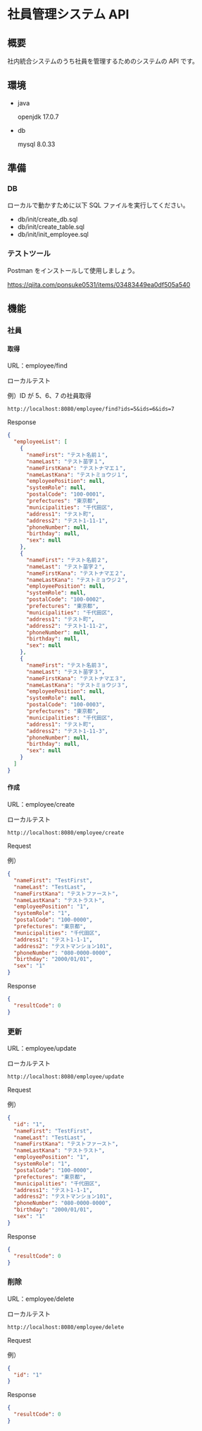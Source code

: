 # 社員管理システム API

## 概要

社内統合システムのうち社員を管理するためのシステムの API です。

## 環境

- java

  openjdk 17.0.7

- db

  mysql 8.0.33

## 準備

### DB

ローカルで動かすために以下 SQL ファイルを実行してください。

- db/init/create_db.sql
- db/init/create_table.sql
- db/init/init_employee.sql

### テストツール

Postman をインストールして使用しましょう。

https://qiita.com/ponsuke0531/items/03483449ea0df505a540

## 機能

### 社員

#### 取得

URL：employee/find

ローカルテスト

例）ID が 5、6、7 の社員取得

`http://localhost:8080/employee/find?ids=5&ids=6&ids=7`

Response

```json
{
  "employeeList": [
    {
      "nameFirst": "テスト名前１",
      "nameLast": "テスト苗字１",
      "nameFirstKana": "テストナマエ１",
      "nameLastKana": "テストミョウジ１",
      "employeePosition": null,
      "systemRole": null,
      "postalCode": "100-0001",
      "prefectures": "東京都",
      "municipalities": "千代田区",
      "address1": "テスト町",
      "address2": "テスト1-11-1",
      "phoneNumber": null,
      "birthday": null,
      "sex": null
    },
    {
      "nameFirst": "テスト名前２",
      "nameLast": "テスト苗字２",
      "nameFirstKana": "テストナマエ２",
      "nameLastKana": "テストミョウジ２",
      "employeePosition": null,
      "systemRole": null,
      "postalCode": "100-0002",
      "prefectures": "東京都",
      "municipalities": "千代田区",
      "address1": "テスト町",
      "address2": "テスト1-11-2",
      "phoneNumber": null,
      "birthday": null,
      "sex": null
    },
    {
      "nameFirst": "テスト名前３",
      "nameLast": "テスト苗字３",
      "nameFirstKana": "テストナマエ３",
      "nameLastKana": "テストミョウジ３",
      "employeePosition": null,
      "systemRole": null,
      "postalCode": "100-0003",
      "prefectures": "東京都",
      "municipalities": "千代田区",
      "address1": "テスト町",
      "address2": "テスト1-11-3",
      "phoneNumber": null,
      "birthday": null,
      "sex": null
    }
  ]
}
```

#### 作成

URL：employee/create

ローカルテスト

`http://localhost:8080/employee/create`

Request

例）

```json
{
  "nameFirst": "TestFirst",
  "nameLast": "TestLast",
  "nameFirstKana": "テストファースト",
  "nameLastKana": "テストラスト",
  "employeePosition": "1",
  "systemRole": "1",
  "postalCode": "100-0000",
  "prefectures": "東京都",
  "municipalities": "千代田区",
  "address1": "テスト1-1-1",
  "address2": "テストマンション101",
  "phoneNumber": "080-0000-0000",
  "birthday": "2000/01/01",
  "sex": "1"
}
```

Response

```json
{
  "resultCode": 0
}
```

### 更新

URL：employee/update

ローカルテスト

`http://localhost:8080/employee/update`

Request

例）

```json
{
  "id": "1",
  "nameFirst": "TestFirst",
  "nameLast": "TestLast",
  "nameFirstKana": "テストファースト",
  "nameLastKana": "テストラスト",
  "employeePosition": "1",
  "systemRole": "1",
  "postalCode": "100-0000",
  "prefectures": "東京都",
  "municipalities": "千代田区",
  "address1": "テスト1-1-1",
  "address2": "テストマンション101",
  "phoneNumber": "080-0000-0000",
  "birthday": "2000/01/01",
  "sex": "1"
}
```

Response

```json
{
  "resultCode": 0
}
```

### 削除

URL：employee/delete

ローカルテスト

`http://localhost:8080/employee/delete`

Request

例）

```json
{
  "id": "1"
}
```

Response

```json
{
  "resultCode": 0
}
```
